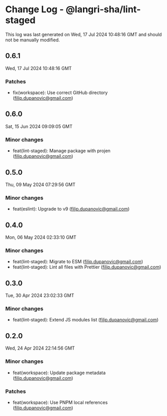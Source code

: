 # Change Log - @langri-sha/lint-staged

This log was last generated on Wed, 17 Jul 2024 10:48:16 GMT and should not be manually modified.

<!-- Start content -->

## 0.6.1

Wed, 17 Jul 2024 10:48:16 GMT

### Patches

- fix(workspace): Use correct GitHub directory (filip.dupanovic@gmail.com)

## 0.6.0

Sat, 15 Jun 2024 09:09:05 GMT

### Minor changes

- feat(lint-staged): Manage package with projen (filip.dupanovic@gmail.com)

## 0.5.0

Thu, 09 May 2024 07:29:56 GMT

### Minor changes

- feat(eslint): Upgrade to v9 (filip.dupanovic@gmail.com)

## 0.4.0

Mon, 06 May 2024 02:33:10 GMT

### Minor changes

- feat(lint-staged): Migrate to ESM (filip.dupanovic@gmail.com)
- feat(lint-staged): Lint all files with Prettier (filip.dupanovic@gmail.com)

## 0.3.0

Tue, 30 Apr 2024 23:02:33 GMT

### Minor changes

- feat(lint-staged): Extend JS modules list (filip.dupanovic@gmail.com)

## 0.2.0

Wed, 24 Apr 2024 22:14:56 GMT

### Minor changes

- feat(workspace): Update package metadata (filip.dupanovic@gmail.com)

### Patches

- feat(workspace): Use PNPM local references (filip.dupanovic@gmail.com)
